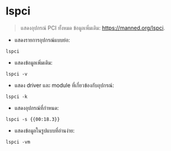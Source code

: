 # lspci

> แสดงอุปกรณ์ PCI ทั้งหมด
> ข้อมูลเพิ่มเติม: <https://manned.org/lspci>.

- แสดงรายการอุปกรณ์แบบย่อ:

`lspci`

- แสดงข้อมูลเพิ่มเติม:

`lspci -v`

- แสดง driver และ module ที่เกี่ยวข้องกับอุปกรณ์:

`lspci -k`

- แสดงอุปกรณ์ที่กำหนด:

`lspci -s {{00:18.3}}`

- แสดงข้อมูลในรูปแบบที่อ่านง่าย:

`lspci -vm`

